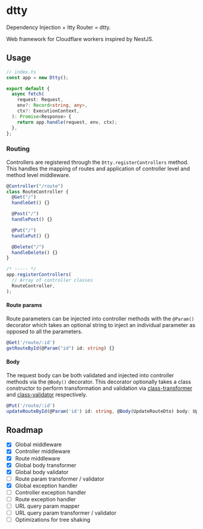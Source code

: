 # dtty

Dependency Injection + Itty Router = dtty.

Web framework for Cloudflare workers inspired by NestJS.

## Usage

```ts
// index.ts
const app = new Dtty();

export default {
  async fetch(
    request: Request,
    env?: Record<string, any>,
    ctx?: ExecutionContext,
  ): Promise<Response> {
    return app.handle(request, env, ctx);
  },
};
```

### Routing

Controllers are registered through the `Dtty.registerControllers` method. This handles the mapping of routes and application of controller level and method level middleware.

```ts
@Controller("/route")
class RouteController {
  @Get("/")
  handleGet() {}

  @Post("/")
  handlePost() {}

  @Put("/")
  handlePut() {}

  @Delete("/")
  handleDelete() {}
}

/* ----- */
app.registerControllers(
  // Array of controller classes
  RouteController,
);
```

#### Route params

Route parameters can be injected into controller methods with the `@Param()` decorator which takes an optional string to inject an individual parameter as opposed to all the parameters.

```ts
@Get('/route/:id')
getRouteById(@Param("id") id: string) {}
```

#### Body

The request body can be both validated and injected into controller methods via the `@Body()` decorator. This decorator optionally takes a class constructor to perform transformation and validation via [class-transformer](https://www.npmjs.com/package/class-transformer) and [class-validator](https://www.npmjs.com/package/class-validator) respectively.

```ts
@Put('/route/:id')
updateRouteById(@Param('id') id: string, @Body(UpdateRouteDto) body: UpdateRouteDto) {}
```

## Roadmap

- [x] Global middleware
- [x] Controller middleware
- [x] Route middleware
- [x] Global body transformer
- [x] Global body validator
- [ ] Route param transformer / validator
- [x] Global exception handler
- [ ] Controller exception handler
- [ ] Route exception handler
- [ ] URL query param mapper
- [ ] URL query param transformer / validator
- [ ] Optimizations for tree shaking
